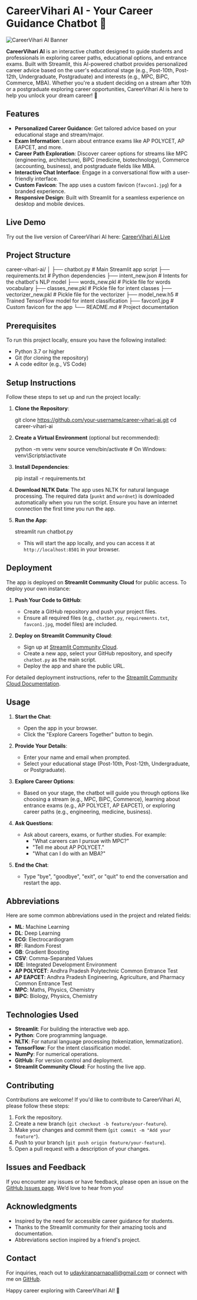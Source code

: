 
# CareerVihari AI - Your Career Guidance Chatbot 🚀

![CareerVihari AI Banner](favcon1.jpg)

**CareerVihari AI** is an interactive chatbot designed to guide students and professionals in exploring career paths, educational options, and entrance exams. Built with Streamlit, this AI-powered chatbot provides personalized career advice based on the user's educational stage (e.g., Post-10th, Post-12th, Undergraduate, Postgraduate) and interests (e.g., MPC, BiPC, Commerce, MBA). Whether you're a student deciding on a stream after 10th or a postgraduate exploring career opportunities, CareerVihari AI is here to help you unlock your dream career! 🌟

## Features

- **Personalized Career Guidance**: Get tailored advice based on your educational stage and stream/major.
- **Exam Information**: Learn about entrance exams like AP POLYCET, AP EAPCET, and more.
- **Career Path Exploration**: Discover career options for streams like MPC (engineering, architecture), BiPC (medicine, biotechnology), Commerce (accounting, business), and postgraduate fields like MBA.
- **Interactive Chat Interface**: Engage in a conversational flow with a user-friendly interface.
- **Custom Favicon**: The app uses a custom favicon (`favcon1.jpg`) for a branded experience.
- **Responsive Design**: Built with Streamlit for a seamless experience on desktop and mobile devices.

## Live Demo

Try out the live version of CareerVihari AI here: [CareerVihari AI Live](https://your-app-name.streamlit.app)

## Project Structure

career-vihari-ai/
│
├── chatbot.py              # Main Streamlit app script
├── requirements.txt        # Python dependencies
├── intent_new.json         # Intents for the chatbot's NLP model
├── words_new.pkl           # Pickle file for words vocabulary
├── classes_new.pkl         # Pickle file for intent classes
├── vectorizer_new.pkl      # Pickle file for the vectorizer
├── model_new.h5            # Trained TensorFlow model for intent classification
├── favcon1.jpg             # Custom favicon for the app
└── README.md               # Project documentation

## Prerequisites

To run this project locally, ensure you have the following installed:

- Python 3.7 or higher
- Git (for cloning the repository)
- A code editor (e.g., VS Code)

## Setup Instructions

Follow these steps to set up and run the project locally:

1. **Clone the Repository**:

   git clone https://github.com/your-username/career-vihari-ai.git
   cd career-vihari-ai


2. **Create a Virtual Environment** (optional but recommended):

   python -m venv venv
   source venv/bin/activate  # On Windows: venv\Scripts\activate


3. **Install Dependencies**:

   pip install -r requirements.txt


4. **Download NLTK Data**:
   The app uses NLTK for natural language processing. The required data (`punkt` and `wordnet`) is downloaded automatically when you run the script. Ensure you have an internet connection the first time you run the app.

5. **Run the App**:

   streamlit run chatbot.py

   - This will start the app locally, and you can access it at `http://localhost:8501` in your browser.

## Deployment

The app is deployed on **Streamlit Community Cloud** for public access. To deploy your own instance:

1. **Push Your Code to GitHub**:
   - Create a GitHub repository and push your project files.
   - Ensure all required files (e.g., `chatbot.py`, `requirements.txt`, `favcon1.jpg`, model files) are included.

2. **Deploy on Streamlit Community Cloud**:
   - Sign up at [Streamlit Community Cloud](https://streamlit.io/cloud).
   - Create a new app, select your GitHub repository, and specify `chatbot.py` as the main script.
   - Deploy the app and share the public URL.

For detailed deployment instructions, refer to the [Streamlit Community Cloud Documentation](https://docs.streamlit.io/streamlit-community-cloud/get-started).

## Usage

1. **Start the Chat**:
   - Open the app in your browser.
   - Click the "Explore Careers Together" button to begin.

2. **Provide Your Details**:
   - Enter your name and email when prompted.
   - Select your educational stage (Post-10th, Post-12th, Undergraduate, or Postgraduate).

3. **Explore Career Options**:
   - Based on your stage, the chatbot will guide you through options like choosing a stream (e.g., MPC, BiPC, Commerce), learning about entrance exams (e.g., AP POLYCET, AP EAPCET), or exploring career paths (e.g., engineering, medicine, business).

4. **Ask Questions**:
   - Ask about careers, exams, or further studies. For example:
     - "What careers can I pursue with MPC?"
     - "Tell me about AP POLYCET."
     - "What can I do with an MBA?"

5. **End the Chat**:
   - Type "bye", "goodbye", "exit", or "quit" to end the conversation and restart the app.

## Abbreviations

Here are some common abbreviations used in the project and related fields:

- **ML**: Machine Learning
- **DL**: Deep Learning
- **ECG**: Electrocardiogram
- **RF**: Random Forest
- **GB**: Gradient Boosting
- **CSV**: Comma-Separated Values
- **IDE**: Integrated Development Environment
- **AP POLYCET**: Andhra Pradesh Polytechnic Common Entrance Test
- **AP EAPCET**: Andhra Pradesh Engineering, Agriculture, and Pharmacy Common Entrance Test
- **MPC**: Maths, Physics, Chemistry
- **BiPC**: Biology, Physics, Chemistry

## Technologies Used

- **Streamlit**: For building the interactive web app.
- **Python**: Core programming language.
- **NLTK**: For natural language processing (tokenization, lemmatization).
- **TensorFlow**: For the intent classification model.
- **NumPy**: For numerical operations.
- **GitHub**: For version control and deployment.
- **Streamlit Community Cloud**: For hosting the live app.

## Contributing

Contributions are welcome! If you'd like to contribute to CareerVihari AI, please follow these steps:

1. Fork the repository.
2. Create a new branch (`git checkout -b feature/your-feature`).
3. Make your changes and commit them (`git commit -m "Add your feature"`).
4. Push to your branch (`git push origin feature/your-feature`).
5. Open a pull request with a description of your changes.

## Issues and Feedback

If you encounter any issues or have feedback, please open an issue on the [GitHub Issues page](https://github.com/sigmauday/career-vihari-ai/issues). We’d love to hear from you!


## Acknowledgments

- Inspired by the need for accessible career guidance for students.
- Thanks to the Streamlit community for their amazing tools and documentation.
- Abbreviations section inspired by a friend's project.

## Contact

For inquiries, reach out to [udaykiranparnapalli@gmail.com](mailto:your-udaykiranparnapalli@gmail.com) or connect with me on [GitHub](https://github.com/sigmauday).


Happy career exploring with CareerVihari AI! 🌟

